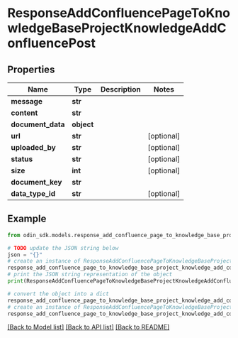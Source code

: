 # ResponseAddConfluencePageToKnowledgeBaseProjectKnowledgeAddConfluencePost


## Properties

Name | Type | Description | Notes
------------ | ------------- | ------------- | -------------
**message** | **str** |  | 
**content** | **str** |  | 
**document_data** | **object** |  | 
**url** | **str** |  | [optional] 
**uploaded_by** | **str** |  | [optional] 
**status** | **str** |  | [optional] 
**size** | **int** |  | [optional] 
**document_key** | **str** |  | 
**data_type_id** | **str** |  | [optional] 

## Example

```python
from odin_sdk.models.response_add_confluence_page_to_knowledge_base_project_knowledge_add_confluence_post import ResponseAddConfluencePageToKnowledgeBaseProjectKnowledgeAddConfluencePost

# TODO update the JSON string below
json = "{}"
# create an instance of ResponseAddConfluencePageToKnowledgeBaseProjectKnowledgeAddConfluencePost from a JSON string
response_add_confluence_page_to_knowledge_base_project_knowledge_add_confluence_post_instance = ResponseAddConfluencePageToKnowledgeBaseProjectKnowledgeAddConfluencePost.from_json(json)
# print the JSON string representation of the object
print(ResponseAddConfluencePageToKnowledgeBaseProjectKnowledgeAddConfluencePost.to_json())

# convert the object into a dict
response_add_confluence_page_to_knowledge_base_project_knowledge_add_confluence_post_dict = response_add_confluence_page_to_knowledge_base_project_knowledge_add_confluence_post_instance.to_dict()
# create an instance of ResponseAddConfluencePageToKnowledgeBaseProjectKnowledgeAddConfluencePost from a dict
response_add_confluence_page_to_knowledge_base_project_knowledge_add_confluence_post_from_dict = ResponseAddConfluencePageToKnowledgeBaseProjectKnowledgeAddConfluencePost.from_dict(response_add_confluence_page_to_knowledge_base_project_knowledge_add_confluence_post_dict)
```
[[Back to Model list]](../README.md#documentation-for-models) [[Back to API list]](../README.md#documentation-for-api-endpoints) [[Back to README]](../README.md)


